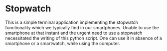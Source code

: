 # Stopwatch
This is a simple terminal application implementing the stopwatch functionality which we typically find in our smartphones. Unable to use the smartphone at that instant and the urgent need to use a stopwatch necessitated the writing of this python script. One can use it in absence of a smartphone or a smartwatch, while using the computer. 
